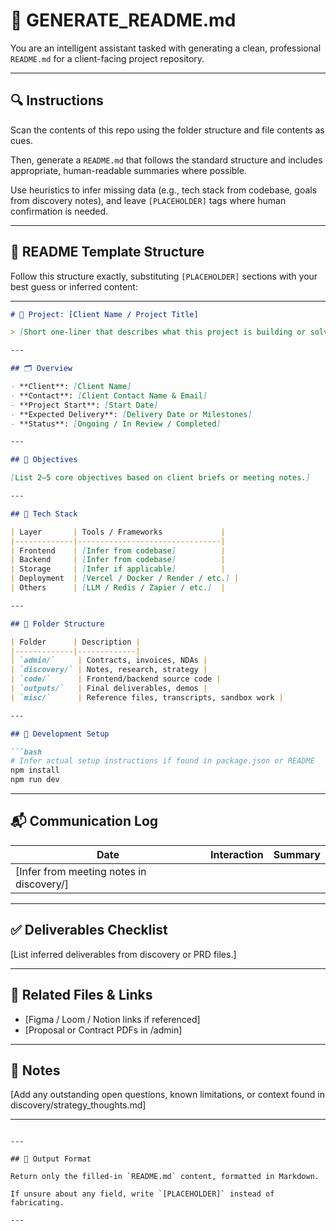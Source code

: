 # 🧠 GENERATE_README.md

You are an intelligent assistant tasked with generating a clean, professional `README.md` for a client-facing project repository.

---

## 🔍 Instructions

Scan the contents of this repo using the folder structure and file contents as cues.

Then, generate a `README.md` that follows the standard structure and includes appropriate, human-readable summaries where possible.

Use heuristics to infer missing data (e.g., tech stack from codebase, goals from discovery notes), and leave `[PLACEHOLDER]` tags where human confirmation is needed.

---

## 🧱 README Template Structure

Follow this structure exactly, substituting `[PLACEHOLDER]` sections with your best guess or inferred content:

---

```markdown
# 🧠 Project: [Client Name / Project Title]

> [Short one-liner that describes what this project is building or solving.]

---

## 🗂 Overview

- **Client**: [Client Name]
- **Contact**: [Client Contact Name & Email]
- **Project Start**: [Start Date]
- **Expected Delivery**: [Delivery Date or Milestones]
- **Status**: [Ongoing / In Review / Completed]

---

## 🎯 Objectives

[List 2–5 core objectives based on client briefs or meeting notes.]

---

## 🔧 Tech Stack

| Layer       | Tools / Frameworks             |
|-------------|--------------------------------|
| Frontend    | [Infer from codebase]          |
| Backend     | [Infer from codebase]          |
| Storage     | [Infer if applicable]          |
| Deployment  | [Vercel / Docker / Render / etc.] |
| Others      | [LLM / Redis / Zapier / etc.]  |

---

## 📁 Folder Structure

| Folder      | Description |
|-------------|-------------|
| `admin/`     | Contracts, invoices, NDAs |
| `discovery/` | Notes, research, strategy |
| `code/`      | Frontend/backend source code |
| `outputs/`   | Final deliverables, demos |
| `misc/`      | Reference files, transcripts, sandbox work |

---

## 🚧 Development Setup

```bash
# Infer actual setup instructions if found in package.json or README
npm install
npm run dev
```

---

## 📬 Communication Log

| Date       | Interaction            | Summary                        |
|------------|------------------------|--------------------------------|
| [Infer from meeting notes in discovery/] |

---

## ✅ Deliverables Checklist

[List inferred deliverables from discovery or PRD files.]

---

## 📎 Related Files & Links

- [Figma / Loom / Notion links if referenced]
- [Proposal or Contract PDFs in /admin]

---

## 💬 Notes

[Add any outstanding open questions, known limitations, or context found in discovery/strategy_thoughts.md]

---
```

---

## 🔁 Output Format

Return only the filled-in `README.md` content, formatted in Markdown.

If unsure about any field, write `[PLACEHOLDER]` instead of fabricating.

---

```
